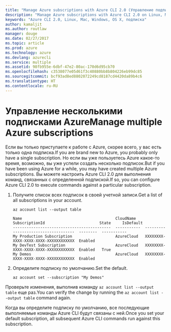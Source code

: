 ```yaml
---
title: "Manage Azure subscriptions with Azure CLI 2.0 (Управление подписками Azure с помощью Azure CLI 2.0)"
description: "Manage Azure subscriptions with Azure CLI 2.0 on Linux, Mac, or Windows (Управление подписками Azure с помощью Azure CLI 2.0 на платформах Windows, Mac или Linux)."
keywords: "Azure CLI 2.0, Linux, Mac, Windows, OS X, подписка"
author: kamaljit
ms.author: routlaw
manager: douge
ms.date: 02/27/2017
ms.topic: article
ms.prod: azure
ms.technology: azure
ms.devlang: azurecli
ms.service: multiple
ms.assetid: 98fb955e-6dbf-47e2-80ac-170d6d95cb70
ms.openlocfilehash: c3538077e05d61f3c40880bb8b804226eb99dc85
ms.sourcegitcommit: bcf93ad8ed8802072249cd8187cd4420da89b4c6
ms.translationtype: HT
ms.contentlocale: ru-RU
---
```

# <a name="manage-multiple-azure-subscriptions"></a><span data-ttu-id="6e216-104">Управление несколькими подписками Azure</span><span class="sxs-lookup"><span data-stu-id="6e216-104">Manage multiple Azure subscriptions</span></span>

<span data-ttu-id="6e216-105">Если вы только приступаете к работе с Azure, скорее всего, у вас есть только одна подписка.</span><span class="sxs-lookup"><span data-stu-id="6e216-105">If you are brand new to Azure, you probably only have a single subscription.</span></span>
<span data-ttu-id="6e216-106">Но если вы уже пользуетесь Azure какое-то время, возможно, вы уже успели создать несколько подписок.</span><span class="sxs-lookup"><span data-stu-id="6e216-106">But if you have been using Azure for a while, you may have created multiple Azure subscriptions.</span></span>
<span data-ttu-id="6e216-107">Вы можете настроить Azure CLI 2.0 для выполнения команд, связанных с определенной подпиской.</span><span class="sxs-lookup"><span data-stu-id="6e216-107">If so, you can configure Azure CLI 2.0 to execute commands against a particular subscription.</span></span>

1. <span data-ttu-id="6e216-108">Получите список всех подписок в своей учетной записи.</span><span class="sxs-lookup"><span data-stu-id="6e216-108">Get a list of all subscriptions in your account.</span></span>

   ```azurecli
   az account list --output table
   ```

   ```Output
   Name                                         CloudName    SubscriptionId                        State     IsDefault
   -------------------------------------------  -----------  ------------------------------------  --------  -----------
   My Production Subscription                   AzureCloud   XXXXXXXX-XXXX-XXXX-XXXX-XXXXXXXXXXXX  Enabled
   My DevTest Subscription                      AzureCloud   XXXXXXXX-XXXX-XXXX-XXXX-XXXXXXXXXXXX  Enabled   True
   My Demos                                     AzureCloud   XXXXXXXX-XXXX-XXXX-XXXX-XXXXXXXXXXXX  Enabled
   ```

1. <span data-ttu-id="6e216-109">Определите подписку по умолчанию.</span><span class="sxs-lookup"><span data-stu-id="6e216-109">Set the default.</span></span>
 
   ```azurecli
   az account set --subscription "My Demos"
   ```

<span data-ttu-id="6e216-110">Проверьте изменения, выполнив команду `az account list --output table` еще раз.</span><span class="sxs-lookup"><span data-stu-id="6e216-110">You can verify the change by running the `az account list --output table` command again.</span></span>

<span data-ttu-id="6e216-111">Когда вы определите подписку по умолчанию, все последующие выполняемые команды Azure CLI будут связаны с ней.</span><span class="sxs-lookup"><span data-stu-id="6e216-111">Once you set your default subscription, all subsequent Azure CLI commands run against this subscription.</span></span>